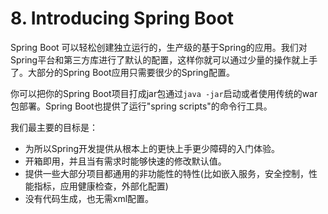 # 8. Introducing Spring Boot

Spring Boot 可以轻松创建独立运行的，生产级的基于Spring的应用。我们对Spring平台和第三方库进行了默认的配置，这样你就可以通过少量的操作就上手了。大部分的Spring Boot应用只需要很少的Spring配置。

你可以把你的Spring Boot项目打成jar包通过`java -jar`启动或者使用传统的war包部署。Spring Boot也提供了运行"spring scripts"的命令行工具。

我们最主要的目标是：

- 为所以Spring开发提供从根本上的更快上手更少障碍的入门体验。
- 开箱即用，并且当有需求时能够快速的修改默认值。
- 提供一些大部分项目都通用的非功能性的特性(比如嵌入服务，安全控制，性能指标，应用健康检查，外部化配置)
- 没有代码生成，也无需xml配置。